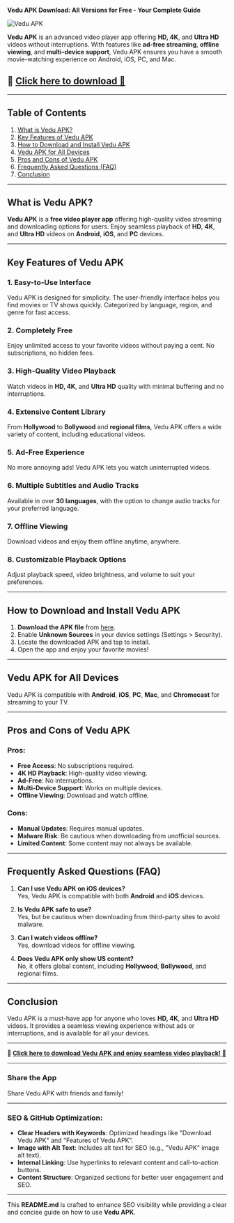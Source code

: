 **Vedu APK Download: All Versions for Free - Your Complete Guide**

![Vedu APK](https://avatars.githubusercontent.com/u/193245719?s=400&u=5e8e7ba8c1a0ffbe1787ccbc14e781ec95096306&v=4)

**Vedu APK** is an advanced video player app offering **HD, 4K**, and **Ultra HD** videos without interruptions. With features like **ad-free streaming**, **offline viewing**, and **multi-device support**, Vedu APK ensures you have a smooth movie-watching experience on Android, iOS, PC, and Mac.

## 🔽 [Click here to download 🔽](https://www.apkbros.com/vedu-apk-download-free-latest-v1-0-9-app-a-complete-guide/)

---

## Table of Contents

1. [What is Vedu APK?](#what-is-vedu-apk)
2. [Key Features of Vedu APK](#key-features-of-vedu-apk)
3. [How to Download and Install Vedu APK](#how-to-download-and-install-vedu-apk)
4. [Vedu APK for All Devices](#vedu-apk-for-all-devices)
5. [Pros and Cons of Vedu APK](#pros-and-cons-of-vedu-apk)
6. [Frequently Asked Questions (FAQ)](#faq)
7. [Conclusion](#conclusion)

---

## What is Vedu APK?

**Vedu APK** is a **free video player app** offering high-quality video streaming and downloading options for users. Enjoy seamless playback of **HD**, **4K**, and **Ultra HD** videos on **Android**, **iOS**, and **PC** devices.

---

## Key Features of Vedu APK

### 1. Easy-to-Use Interface
Vedu APK is designed for simplicity. The user-friendly interface helps you find movies or TV shows quickly. Categorized by language, region, and genre for fast access.

### 2. **Completely Free**  
Enjoy unlimited access to your favorite videos without paying a cent. No subscriptions, no hidden fees.

### 3. **High-Quality Video Playback**  
Watch videos in **HD, 4K**, and **Ultra HD** quality with minimal buffering and no interruptions.

### 4. **Extensive Content Library**  
From **Hollywood** to **Bollywood** and **regional films**, Vedu APK offers a wide variety of content, including educational videos.

### 5. **Ad-Free Experience**  
No more annoying ads! Vedu APK lets you watch uninterrupted videos.

### 6. **Multiple Subtitles and Audio Tracks**  
Available in over **30 languages**, with the option to change audio tracks for your preferred language.

### 7. **Offline Viewing**  
Download videos and enjoy them offline anytime, anywhere.

### 8. **Customizable Playback Options**  
Adjust playback speed, video brightness, and volume to suit your preferences.

---

## How to Download and Install Vedu APK

1. **Download the APK file** from [here](https://www.apkbros.com/vedu-apk-download-free-latest-v1-0-9-app-a-complete-guide/).
2. Enable **Unknown Sources** in your device settings (Settings > Security).
3. Locate the downloaded APK and tap to install.
4. Open the app and enjoy your favorite movies!

---

## Vedu APK for All Devices

Vedu APK is compatible with **Android**, **iOS**, **PC**, **Mac**, and **Chromecast** for streaming to your TV.

---

## Pros and Cons of Vedu APK

### **Pros:**
- **Free Access**: No subscriptions required.
- **4K HD Playback**: High-quality video viewing.
- **Ad-Free**: No interruptions.
- **Multi-Device Support**: Works on multiple devices.
- **Offline Viewing**: Download and watch offline.

### **Cons:**
- **Manual Updates**: Requires manual updates.
- **Malware Risk**: Be cautious when downloading from unofficial sources.
- **Limited Content**: Some content may not always be available.

---

## Frequently Asked Questions (FAQ)

1. **Can I use Vedu APK on iOS devices?**  
Yes, Vedu APK is compatible with both **Android** and **iOS** devices.

2. **Is Vedu APK safe to use?**  
Yes, but be cautious when downloading from third-party sites to avoid malware.

3. **Can I watch videos offline?**  
Yes, download videos for offline viewing.

4. **Does Vedu APK only show US content?**  
No, it offers global content, including **Hollywood**, **Bollywood**, and regional films.

---

## Conclusion

Vedu APK is a must-have app for anyone who loves **HD, 4K**, and **Ultra HD** videos. It provides a seamless viewing experience without ads or interruptions, and is available for all your devices.

---

**🔽 [Click here to download Vedu APK and enjoy seamless video playback! 🔽](https://www.apkbros.com/vedu-apk-download-free-latest-v1-0-9-app-a-complete-guide/)**

---

### **Share the App**  
Share Vedu APK with friends and family!

---

### SEO & GitHub Optimization:

- **Clear Headers with Keywords**: Optimized headings like "Download Vedu APK" and "Features of Vedu APK".
- **Image with Alt Text**: Includes alt text for SEO (e.g., "Vedu APK" image alt text).
- **Internal Linking**: Use hyperlinks to relevant content and call-to-action buttons.
- **Content Structure**: Organized sections for better user engagement and SEO.

---

This **README.md** is crafted to enhance SEO visibility while providing a clear and concise guide on how to use **Vedu APK**.
